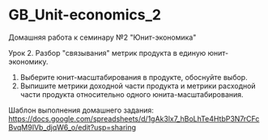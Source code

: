 # GB_Unit-economics_2
Домашняя работа к семинару №2 "Юнит-экономика"

Урок 2. Разбор "связывания" метрик продукта в единую юнит-экономику.

1. Выберите юнит-масштабирования в продукте, обоснуйте выбор.
2. Выпишите метрики доходной части продукта и метрики расходной части продукта относительно одного юнита-масштабирования.

Шаблон выполнения домашнего задания: https://docs.google.com/spreadsheets/d/1gAk3lx7_hBoLhTe4HtbP3N7rCFcBvqM9IVb_djqW6_o/edit?usp=sharing
